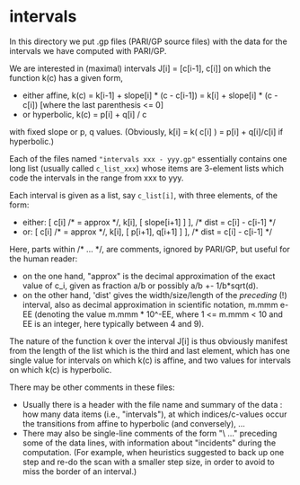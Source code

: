# intervals
In this directory we put .gp files (PARI/GP source files) with the data for the intervals we have computed with PARI/GP.

We are interested in (maximal) intervals  J[i] = [c[i-1], c[i]]  on which the function k(c) has a given form,

- either affine,  k(c)  =  k[i-1] + slope[i] * (c - c[i-1])  =  k[i] + slope[i] * (c - c[i])  [where the last parenthesis <= 0] 
- or hyperbolic,  k(c)  =  p[i] + q[i] / c
 
with fixed  slope  or  p, q  values.  (Obviously,  k[i]  =  k( c[i] )  =  p[i] + q[i]/c[i]  if hyperbolic.)

Each of the files named `"intervals xxx - yyy.gp"` essentially contains one long list (usually called `c_list_xxx`)
whose items are 3-element lists which code the intervals in the range from xxx to yyy.

Each interval is given as a list, say `c_list[i]`, with three elements, of the form:

  - either:   [ c[i] /* = approx \*/, k[i], [ slope[i+1] ]     ], /* dist = c[i] - c[i-1] */
  - or:       [ c[i] /* = approx \*/, k[i], [ p[i+1], q[i+1] ] ], /* dist = c[i] - c[i-1] */

Here, parts within /* ... \*/, are comments, ignored by PARI/GP, but useful for the human reader:
- on the one hand, "approx" is the decimal approximation of the exact value of c_i, given as fraction a/b or possibly a/b +- 1/b*sqrt(d).
- on the other hand, 'dist' gives the width/size/length of the *preceding* (!) interval, also as decimal approximation in scientific notation,
  m.mmm e-EE (denoting the value m.mmm * 10^-EE,  where  1 <= m.mmm < 10  and  EE is an integer, here typically between 4 and 9).

The nature of the function  k  over the interval J[i]  is thus obviously manifest from the length of the list which is the third and last element,
which has one single value for intervals on which  k(c)  is affine, and two values for intervals on which  k(c)  is hyperbolic.

There may be other comments in these files:
- Usually there is a header with the file name and summary of the data : how many data items (i.e., "intervals"),
  at which indices/c-values occur the transitions from affine to hyperbolic (and conversely), ...
- There may also be single-line comments of the form "\\ ..." preceding some of the data lines, with information about "incidents" during the computation.
  (For example, when heuristics suggested to back up one step and re-do the scan with a smaller step size, in order to avoid to miss the border of an interval.)
